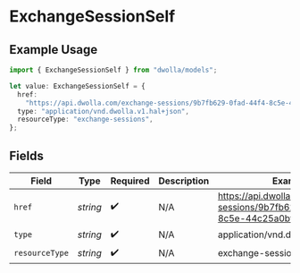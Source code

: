 # ExchangeSessionSelf

## Example Usage

```typescript
import { ExchangeSessionSelf } from "dwolla/models";

let value: ExchangeSessionSelf = {
  href:
    "https://api.dwolla.com/exchange-sessions/9b7fb629-0fad-44f4-8c5e-44c25a0bfa8e",
  type: "application/vnd.dwolla.v1.hal+json",
  resourceType: "exchange-sessions",
};
```

## Fields

| Field                                                                         | Type                                                                          | Required                                                                      | Description                                                                   | Example                                                                       |
| ----------------------------------------------------------------------------- | ----------------------------------------------------------------------------- | ----------------------------------------------------------------------------- | ----------------------------------------------------------------------------- | ----------------------------------------------------------------------------- |
| `href`                                                                        | *string*                                                                      | :heavy_check_mark:                                                            | N/A                                                                           | https://api.dwolla.com/exchange-sessions/9b7fb629-0fad-44f4-8c5e-44c25a0bfa8e |
| `type`                                                                        | *string*                                                                      | :heavy_check_mark:                                                            | N/A                                                                           | application/vnd.dwolla.v1.hal+json                                            |
| `resourceType`                                                                | *string*                                                                      | :heavy_check_mark:                                                            | N/A                                                                           | exchange-sessions                                                             |